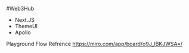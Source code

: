 #Web3Hub
- Next.JS
- ThemeUI
- Apollo

Playground Flow Refrence
https://miro.com/app/board/o9J_lBKJWSA=/